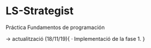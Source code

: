 # LS-Strategist
Práctica Fundamentos de programación

-> actualització (18/11/19){
	· Implementació de la fase 1.
}
